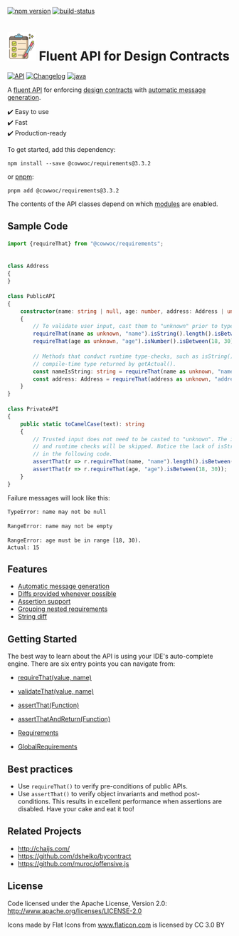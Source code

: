 [![npm version](https://badge.fury.io/js/%40cowwoc%2Frequirements.svg)](https://badge.fury.io/js/%40cowwoc%2Frequirements)
[![build-status](https://github.com/cowwoc/requirements.js/workflows/Build/badge.svg)](https://github.com/cowwoc/requirements.js/actions?query=workflow%3ABuild)

# <img src="https://raw.githubusercontent.com/cowwoc/requirements.js/release-3.3.0/docs/checklist.svg?sanitize=true" width=64 height=64 alt="checklist"> Fluent API for Design Contracts

[![API](https://img.shields.io/badge/api_docs-5B45D5.svg)](https://cowwoc.github.io/requirements.js/3.3.0/docs/api/)
[![Changelog](https://img.shields.io/badge/changelog-A345D5.svg)](wiki/Changelog.md)
[![java](https://img.shields.io/badge/other%20languages-java-457FD5.svg)](../../../requirements.java)

A [fluent API](https://en.wikipedia.org/wiki/Fluent_interface) for enforcing
[design contracts](https://en.wikipedia.org/wiki/Design_by_contract) with [automatic message generation](#usage).

✔️ Easy to use  
✔️ Fast  
✔️ Production-ready

To get started, add this dependency:

```shell
npm install --save @cowwoc/requirements@3.3.2
```

or [pnpm](https://pnpm.io/):

```shell
pnpm add @cowwoc/requirements@3.3.2
```

The contents of the API classes depend on which [modules](wiki/Supported_Libraries.md) are enabled.

## Sample Code

```typescript
import {requireThat} from "@cowwoc/requirements";


class Address
{
}

class PublicAPI
{
	constructor(name: string | null, age: number, address: Address | undefined)
	{
		// To validate user input, cast them to "unknown" prior to type-checks.
		requireThat(name as unknown, "name").isString().length().isBetween(1, 30);
		requireThat(age as unknown, "age").isNumber().isBetween(18, 30);

		// Methods that conduct runtime type-checks, such as isString() or isNotNull(), update the
		// compile-time type returned by getActual().
		const nameIsString: string = requireThat(name as unknown, "name").isString().getActual();
		const address: Address = requireThat(address as unknown, "address").isInstance(Address).getActual();
	}
}

class PrivateAPI
{
	public static toCamelCase(text): string
	{
		// Trusted input does not need to be casted to "unknown". The input type will be inferred
		// and runtime checks will be skipped. Notice the lack of isString() or isNumber() invocations
		// in the following code.
		assertThat(r => r.requireThat(name, "name").length().isBetween(1, 30));
		assertThat(r => r.requireThat(age, "age").isBetween(18, 30));
	}
}
```

Failure messages will look like this:

```text
TypeError: name may not be null

RangeError: name may not be empty

RangeError: age must be in range [18, 30).
Actual: 15
```

## Features

* [Automatic message generation](wiki/Features.md#automatic-message-generation)
* [Diffs provided whenever possible](wiki/Features.md#diffs-provided-whenever-possible)
* [Assertion support](wiki/Features.md#assertion-support)
* [Grouping nested requirements](wiki/Features.md#grouping-nested-requirements)
* [String diff](wiki/Features.md#string-diff)

## Getting Started

The best way to learn about the API is using your IDE's auto-complete engine.
There are six entry points you can navigate from:

* [requireThat(value, name)](https://cowwoc.github.io/requirements.js/3.3.0/docs/api/module-DefaultRequirements.html#~requireThat)
* [validateThat(value, name)](https://cowwoc.github.io/requirements.js/3.3.0/docs/api/module-DefaultRequirements.html#~validateThat)
* [assertThat(Function)](https://cowwoc.github.io/requirements.js/3.3.0/docs/api/module-DefaultRequirements.html#~assertThat)
* [assertThatAndReturn(Function)](https://cowwoc.github.io/requirements.js/3.3.0/docs/api/module-DefaultRequirements.html#~assertThatAndReturn)

* [Requirements](https://cowwoc.github.io/requirements.js/3.3.0/docs/api/module-Requirements-Requirements.html)
* [GlobalRequirements](https://cowwoc.github.io/requirements.js/3.3.0/docs/api/module-GlobalRequirements-GlobalRequirements.html)

## Best practices

* Use `requireThat()` to verify pre-conditions of public APIs.
* Use `assertThat()` to verify object invariants and method post-conditions.
  This results in excellent performance when assertions are disabled.
  Have your cake and eat it too!

## Related Projects

* http://chaijs.com/
* https://github.com/dsheiko/bycontract
* https://github.com/muroc/offensive.js

## License

Code licensed under the Apache License, Version 2.0: http://www.apache.org/licenses/LICENSE-2.0

Icons made by Flat Icons from www.flaticon.com is licensed by CC 3.0 BY